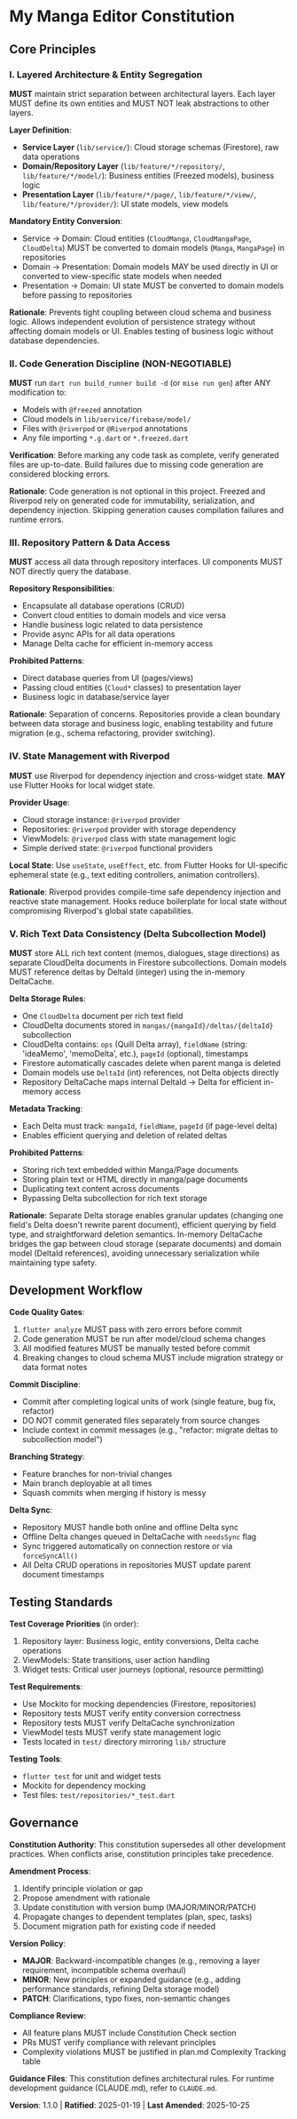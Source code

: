 <!--
Sync Impact Report:
Version change: 1.0.0 → 1.1.0
Modified principles:
  - V. Rich Text Data Consistency (clarified Firestore Delta subcollection model)
Added sections: None
Removed sections: None
Templates requiring updates:
  ✅ plan-template.md - Existing Constitution Check remains compatible
  ✅ spec-template.md - Requirements align with Delta subcollection model
  ✅ tasks-template.md - Task organization supports Delta CRUD operations
Follow-up TODOs: None
-->

# My Manga Editor Constitution

## Core Principles

### I. Layered Architecture & Entity Segregation

**MUST** maintain strict separation between architectural layers. Each layer MUST define its own entities and MUST NOT leak abstractions to other layers.

**Layer Definition**:
- **Service Layer** (`lib/service/`): Cloud storage schemas (Firestore), raw data operations
- **Domain/Repository Layer** (`lib/feature/*/repository/`, `lib/feature/*/model/`): Business entities (Freezed models), business logic
- **Presentation Layer** (`lib/feature/*/page/`, `lib/feature/*/view/`, `lib/feature/*/provider/`): UI state models, view models

**Mandatory Entity Conversion**:
- Service → Domain: Cloud entities (`CloudManga`, `CloudMangaPage`, `CloudDelta`) MUST be converted to domain models (`Manga`, `MangaPage`) in repositories
- Domain → Presentation: Domain models MAY be used directly in UI or converted to view-specific state models when needed
- Presentation → Domain: UI state MUST be converted to domain models before passing to repositories

**Rationale**: Prevents tight coupling between cloud schema and business logic. Allows independent evolution of persistence strategy without affecting domain models or UI. Enables testing of business logic without database dependencies.

### II. Code Generation Discipline (NON-NEGOTIABLE)

**MUST** run `dart run build_runner build -d` (or `mise run gen`) after ANY modification to:
- Models with `@freezed` annotation
- Cloud models in `lib/service/firebase/model/`
- Files with `@riverpod` or `@Riverpod` annotations
- Any file importing `*.g.dart` or `*.freezed.dart`

**Verification**: Before marking any code task as complete, verify generated files are up-to-date. Build failures due to missing code generation are considered blocking errors.

**Rationale**: Code generation is not optional in this project. Freezed and Riverpod rely on generated code for immutability, serialization, and dependency injection. Skipping generation causes compilation failures and runtime errors.

### III. Repository Pattern & Data Access

**MUST** access all data through repository interfaces. UI components MUST NOT directly query the database.

**Repository Responsibilities**:
- Encapsulate all database operations (CRUD)
- Convert cloud entities to domain models and vice versa
- Handle business logic related to data persistence
- Provide async APIs for all data operations
- Manage Delta cache for efficient in-memory access

**Prohibited Patterns**:
- Direct database queries from UI (pages/views)
- Passing cloud entities (`Cloud*` classes) to presentation layer
- Business logic in database/service layer

**Rationale**: Separation of concerns. Repositories provide a clean boundary between data storage and business logic, enabling testability and future migration (e.g., schema refactoring, provider switching).

### IV. State Management with Riverpod

**MUST** use Riverpod for dependency injection and cross-widget state. **MAY** use Flutter Hooks for local widget state.

**Provider Usage**:
- Cloud storage instance: `@riverpod` provider
- Repositories: `@riverpod` provider with storage dependency
- ViewModels: `@riverpod` class with state management logic
- Simple derived state: `@riverpod` functional providers

**Local State**: Use `useState`, `useEffect`, etc. from Flutter Hooks for UI-specific ephemeral state (e.g., text editing controllers, animation controllers).

**Rationale**: Riverpod provides compile-time safe dependency injection and reactive state management. Hooks reduce boilerplate for local state without compromising Riverpod's global state capabilities.

### V. Rich Text Data Consistency (Delta Subcollection Model)

**MUST** store ALL rich text content (memos, dialogues, stage directions) as separate CloudDelta documents in Firestore subcollections. Domain models MUST reference deltas by DeltaId (integer) using the in-memory DeltaCache.

**Delta Storage Rules**:
- One `CloudDelta` document per rich text field
- CloudDelta documents stored in `mangas/{mangaId}/deltas/{deltaId}` subcollection
- CloudDelta contains: `ops` (Quill Delta array), `fieldName` (string: 'ideaMemo', 'memoDelta', etc.), `pageId` (optional), timestamps
- Firestore automatically cascades delete when parent manga is deleted
- Domain models use `DeltaId` (int) references, not Delta objects directly
- Repository DeltaCache maps internal DeltaId → Delta for efficient in-memory access

**Metadata Tracking**:
- Each Delta must track: `mangaId`, `fieldName`, `pageId` (if page-level delta)
- Enables efficient querying and deletion of related deltas

**Prohibited Patterns**:
- Storing rich text embedded within Manga/Page documents
- Storing plain text or HTML directly in manga/page documents
- Duplicating text content across documents
- Bypassing Delta subcollection for rich text storage

**Rationale**: Separate Delta storage enables granular updates (changing one field's Delta doesn't rewrite parent document), efficient querying by field type, and straightforward deletion semantics. In-memory DeltaCache bridges the gap between cloud storage (separate documents) and domain model (DeltaId references), avoiding unnecessary serialization while maintaining type safety.

## Development Workflow

**Code Quality Gates**:
1. `flutter analyze` MUST pass with zero errors before commit
2. Code generation MUST be run after model/cloud schema changes
3. All modified features MUST be manually tested before commit
4. Breaking changes to cloud schema MUST include migration strategy or data format notes

**Commit Discipline**:
- Commit after completing logical units of work (single feature, bug fix, refactor)
- DO NOT commit generated files separately from source changes
- Include context in commit messages (e.g., "refactor: migrate deltas to subcollection model")

**Branching Strategy**:
- Feature branches for non-trivial changes
- Main branch deployable at all times
- Squash commits when merging if history is messy

**Delta Sync**:
- Repository MUST handle both online and offline Delta sync
- Offline Delta changes queued in DeltaCache with `needsSync` flag
- Sync triggered automatically on connection restore or via `forceSyncAll()`
- All Delta CRUD operations in repositories MUST update parent document timestamps

## Testing Standards

**Test Coverage Priorities** (in order):
1. Repository layer: Business logic, entity conversions, Delta cache operations
2. ViewModels: State transitions, user action handling
3. Widget tests: Critical user journeys (optional, resource permitting)

**Test Requirements**:
- Use Mockito for mocking dependencies (Firestore, repositories)
- Repository tests MUST verify entity conversion correctness
- Repository tests MUST verify DeltaCache synchronization
- ViewModel tests MUST verify state management logic
- Tests located in `test/` directory mirroring `lib/` structure

**Testing Tools**:
- `flutter test` for unit and widget tests
- Mockito for dependency mocking
- Test files: `test/repositories/*_test.dart`

## Governance

**Constitution Authority**: This constitution supersedes all other development practices. When conflicts arise, constitution principles take precedence.

**Amendment Process**:
1. Identify principle violation or gap
2. Propose amendment with rationale
3. Update constitution with version bump (MAJOR/MINOR/PATCH)
4. Propagate changes to dependent templates (plan, spec, tasks)
5. Document migration path for existing code if needed

**Version Policy**:
- **MAJOR**: Backward-incompatible changes (e.g., removing a layer requirement, incompatible schema overhaul)
- **MINOR**: New principles or expanded guidance (e.g., adding performance standards, refining Delta storage model)
- **PATCH**: Clarifications, typo fixes, non-semantic changes

**Compliance Review**:
- All feature plans MUST include Constitution Check section
- PRs MUST verify compliance with relevant principles
- Complexity violations MUST be justified in plan.md Complexity Tracking table

**Guidance Files**: This constitution defines architectural rules. For runtime development guidance (CLAUDE.md), refer to `CLAUDE.md`.

**Version**: 1.1.0 | **Ratified**: 2025-01-19 | **Last Amended**: 2025-10-25
